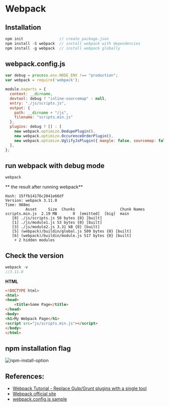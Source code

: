 # Webpack

## Installation
```js
npm init                // create package.json
npm install -S webpack  // install webpack with dependencies
npm install -g webpack  // install webpack globally
```

## webpack.config.js
```js
var debug = process.env.NODE_ENV !== "production";
var webpack = require('webpack');

module.exports = {
  context: __dirname,
  devtool: debug ? "inline-sourcemap" : null,
  entry: "./js/scripts.js",
  output: {
    path: __dirname + "/js",
    filename: "scripts.min.js"
  },
  plugins: debug ? [] : [
    new webpack.optimize.DedupePlugin(),
    new webpack.optimize.OccurenceOrderPlugin(),
    new webpack.optimize.UglifyJsPlugin({ mangle: false, sourcemap: false }),
  ],
};
```

## run webpack with debug mode
```js
webpack
```


** the result after running webpack**
```text
Hash: 15ffb14176c2041e66df
Version: webpack 3.11.0
Time: 988ms
         Asset     Size  Chunks                    Chunk Names
scripts.min.js  2.19 MB       0  [emitted]  [big]  main
   [0] ./js/scripts.js 50 bytes {0} [built]
   [1] ./js/module1.js 53 bytes {0} [built]
   [3] ./js/module2.js 3.31 kB {0} [built]
   [5] (webpack)/buildin/global.js 509 bytes {0} [built]
   [6] (webpack)/buildin/module.js 517 bytes {0} [built]
    + 2 hidden modules
```



## Check the version
```js
webpack -v
//3.11.0
```


**HTML**
```html
<!DOCTYPE html>
<html>
<head>
	<title>Some Page</title>
</head>
<body>
<h1>My Webpack Page</h1>
<script src="js/scripts.min.js"></script>
</body>
</html>
```

## npm installation flag
![npm-install-option](http://www.hirokoymj.com/images/Git/npm-install-flag.png)

## References:
- [Webpack Tutorial - Replace Gulp/Grunt plugins with a single tool](https://www.youtube.com/watch?v=9kJVYpOqcVU)
- [Webpack official site](https://webpack.js.org/guides/installation/#src/components/Sidebar/Sidebar.jsx)
- [webpack.config.js sample](https://gist.github.com/learncodeacademy/25092d8f1daf5e4a6fd3)
